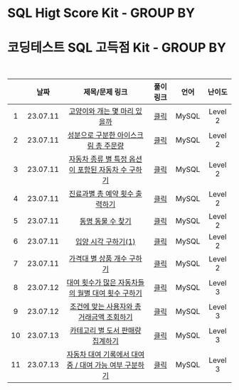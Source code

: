 # SQL Higt Score Kit - GROUP BY
# 코딩테스트 SQL 고득점 Kit - GROUP BY

<br>

||날짜|제목/문제 링크|풀이 링크|언어|난이도|
|:---:|:---:|:---:|:---:|:---:|:---:|
|1|23.07.11|[고양이와 개는 몇 마리 있을까](https://school.programmers.co.kr/learn/courses/30/lessons/59040?language=mysql)|[클릭](./solution/how_many_cat_and_dog.sql)|MySQL|Level 2|
|2|23.07.11|[성분으로 구분한 아이스크림 총 주문량](https://school.programmers.co.kr/learn/courses/30/lessons/133026?language=mysql)|[클릭](./solution/total_order.sql)|MySQL|Level 2|
|3|23.07.11|[자동차 종류 별 특정 옵션이 포함된 자동차 수 구하기](https://school.programmers.co.kr/learn/courses/30/lessons/151137?language=mysql)|[클릭](./solution/car_specific_option.sql)|MySQL|Level 2|
|4|23.07.11|[진료과별 총 예약 횟수 출력하기](https://school.programmers.co.kr/learn/courses/30/lessons/132202?language=mysql)|[클릭](./solution/count_appointment.sql)|MySQL|Level 2|
|5|23.07.11|[동명 동물 수 찾기](https://school.programmers.co.kr/learn/courses/30/lessons/59041?language=mysql)|[클릭](./solution/find_same_name.sql)|MySQL|Level 2|
|6|23.07.11|[입양 시각 구하기(1)](https://school.programmers.co.kr/learn/courses/30/lessons/59412?language=mysql)|[클릭](./solution/adoption_time(1).sql)|MySQL|Level 2|
|7|23.07.11|[가격대 별 상품 개수 구하기](https://school.programmers.co.kr/learn/courses/30/lessons/131530?language=mysql)|[클릭](./solution/count_price_group.sql)|MySQL|Level 2|
|8|23.07.12|[대여 횟수가 많은 자동차들의 월별 대여 횟수 구하기](https://school.programmers.co.kr/learn/courses/30/lessons/151139?language=mysql)|[클릭](./solution/rental_month.sql)|MySQL|Level 3|
|9|23.07.12|[조건에 맞는 사용자와 총 거래금액 조회하기](https://school.programmers.co.kr/learn/courses/30/lessons/164668?language=mysql)|[클릭](./solution/total_sales.sql)|MySQL|Level 3|
|10|23.07.13|[카테고리 별 도서 판매량 집계하기](https://school.programmers.co.kr/learn/courses/30/lessons/144855?language=mysql)|[클릭](./solution/book_sales_by_category.sql)|MySQL|Level 3|
|11|23.07.13|[자동차 대여 기록에서 대여중 / 대여 가능 여부 구분하기](https://school.programmers.co.kr/learn/courses/30/lessons/157340?language=mysql)|[클릭](./solution/possible_rental.sql)|MySQL|Level 3|

